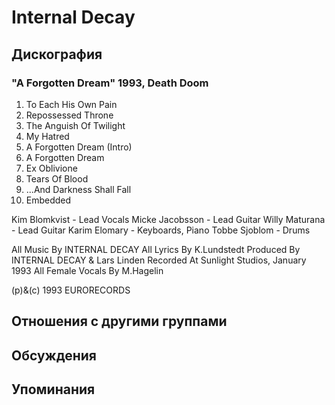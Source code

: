 # Internal Decay



## Дискография

### "A Forgotten Dream" 1993, Death Doom

1. To Each His Own Pain
2. Repossessed Throne
3. The Anguish Of Twilight
4. My Hatred
5. A Forgotten Dream (Intro)
6. A Forgotten Dream
7. Ex Oblivione
8. Tears Of Blood
9. ...And Darkness Shall Fall
10. Embedded

 Kim Blomkvist - Lead Vocals
 Micke Jacobsson - Lead Guitar
 Willy Maturana - Lead Guitar
 Karim Elomary - Keyboards, Piano
 Tobbe Sjoblom - Drums

All Music By INTERNAL DECAY
All Lyrics By K.Lundstedt
Produced By INTERNAL DECAY & Lars Linden
Recorded At Sunlight Studios, January 1993
All Female Vocals By M.Hagelin

(p)&(c) 1993 EURORECORDS


## Отношения с другими группами


## Обсуждения


## Упоминания

